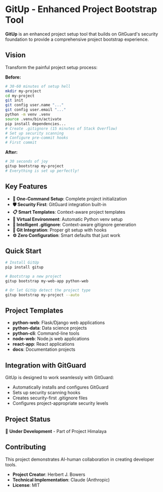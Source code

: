 # GitUp - Enhanced Project Bootstrap Tool

**GitUp** is an enhanced project setup tool that builds on GitGuard's security foundation to provide a comprehensive project bootstrap experience.

## Vision

Transform the painful project setup process:

**Before:**
```bash
# 30-60 minutes of setup hell
mkdir my-project
cd my-project
git init
git config user.name "..."
git config user.email "..."
python -m venv .venv
source .venv/bin/activate
pip install dependencies...
# Create .gitignore (15 minutes of Stack Overflow)
# Set up security scanning
# Configure pre-commit hooks
# First commit
```

**After:**
```bash
# 30 seconds of joy
gitup bootstrap my-project
# Everything is set up perfectly!
```

## Key Features

- **🚀 One-Command Setup**: Complete project initialization
- **🛡️ Security First**: GitGuard integration built-in
- **📋 Smart Templates**: Context-aware project templates
- **🔧 Virtual Environment**: Automatic Python venv setup
- **📝 Intelligent .gitignore**: Context-aware gitignore generation
- **🔗 Git Integration**: Proper git setup with hooks
- **⚙️ Zero Configuration**: Smart defaults that just work

## Quick Start

```bash
# Install GitUp
pip install gitup

# Bootstrap a new project
gitup bootstrap my-web-app python-web

# Or let GitUp detect the project type
gitup bootstrap my-project --auto
```

## Project Templates

- **python-web**: Flask/Django web applications
- **python-data**: Data science projects
- **python-cli**: Command-line tools
- **node-web**: Node.js web applications
- **react-app**: React applications
- **docs**: Documentation projects

## Integration with GitGuard

GitUp is designed to work seamlessly with GitGuard:

- Automatically installs and configures GitGuard
- Sets up security scanning hooks
- Creates security-first .gitignore files
- Configures project-appropriate security levels

## Project Status

🚧 **Under Development** - Part of Project Himalaya

## Contributing

This project demonstrates AI-human collaboration in creating developer tools.

- **Project Creator**: Herbert J. Bowers
- **Technical Implementation**: Claude (Anthropic)
- **License**: MIT